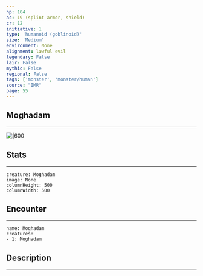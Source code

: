```yaml
---
hp: 104
ac: 19 (splint armor, shield)
cr: 12
initiative: 1
type: 'humanoid (goblinoid)'    
size: 'Medium'
environment: None
alignment: lawful evil
legendary: False
lair: False
mythic: False
regional: False
tags: ['monster', 'monster/human']
source: "IMR"
page: 55
---
```


## Moghadam
---

![|600](D:/Program%20Files/5e.tools/img/bestiary/IMR/Moghadam.jpg)

## Stats
---

```statblock
creature: Moghadam
image: None
columnHeight: 500
columnWidth: 500
```

## Encounter
---

```encounter-table
name: Moghadam
creatures:
- 1: Moghadam
```

## Description
---




